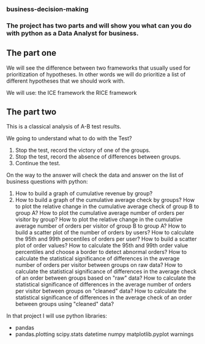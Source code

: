 ### business-decision-making


### The project has two parts and will show you what can you do with python as a Data Analyst for business.

## The part one

We will see the difference between two frameworks that usually used for prioritization of hypotheses. In other words we will do prioritize a list of different hypotheses that we should work with.

We will use:
the ICE framework
the RICE framework


## The part two 

This is a classical analysis of A-B test results.

We going to understand what to do with the Test?
  1. Stop the test, record the victory of one of the groups. 
  2. Stop the test, record the absence of differences between groups. 
  3. Continue the test.

On the way to the answer will check the data and answer on the list of business questions with python:

1. How to build a graph of cumulative revenue by group?
2. How to build a graph of the cumulative average check by groups?
How to plot the relative change in the cumulative average check of group B to group A?
How to plot the cumulative average number of orders per visitor by group?
How to plot the relative change in the cumulative average number of orders per visitor of group B to group A?
How to build a scatter plot of the number of orders by users?
How to calculate the 95th and 99th percentiles of orders per user?
How to build a scatter plot of order values?
How to calculate the 95th and 99th order value percentiles and choose a border to detect abnormal orders?
How to calculate the statistical significance of differences in the average number of orders per visitor between groups on raw data?
How to calculate the statistical significance of differences in the average check of an order between groups based on "raw" data?
How to calculate the statistical significance of differences in the average number of orders per visitor between groups on "cleaned" data?
How to calculate the statistical significance of differences in the average check of an order between groups using "cleaned" data?

In that project I will use python libraries:
- pandas
- pandas.plotting
  scipy.stats
  datetime
  numpy
  matplotlib.pyplot
  warnings

